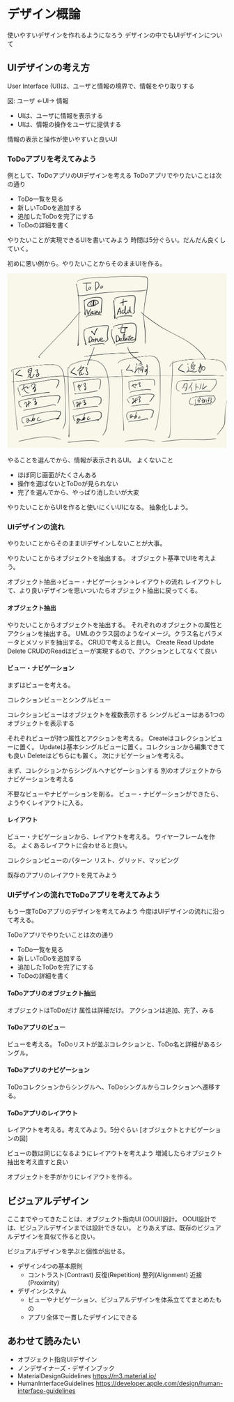 
# デザイン概論

使いやすいデザインを作れるようになろう
デザインの中でもUIデザインについて

## UIデザインの考え方

User Interface (UI)は、ユーザと情報の境界で、情報をやり取りする

図: ユーザ ←UI→ 情報

- UIは、ユーザに情報を表示する
- UIは、情報の操作をユーザに提供する

情報の表示と操作が使いやすいと良いUI

### ToDoアプリを考えてみよう

例として、ToDoアプリのUIデザインを考える
ToDoアプリでやりたいことは次の通り

- ToDo一覧を見る
- 新しいToDoを追加する
- 追加したToDoを完了にする
- ToDoの詳細を書く

やりたいことが実現できるUIを書いてみよう
時間は5分ぐらい。だんだん良くしていく。

初めに悪い例から。やりたいことからそのままUIを作る。

![bad-ui](imgs/design01.jpg)

やることを選んでから、情報が表示されるUI。
よくないこと

- ほぼ同じ画面がたくさんある
- 操作を選ばないとToDoが見られない
- 完了を選んでから、やっぱり消したいが大変

やりたいことからUIを作ると使いにくいUIになる。
抽象化しよう。

### UIデザインの流れ

やりたいことからそのままUIデザインしないことが大事。

やりたいことからオブジェクトを抽出する。
オブジェクト基準でUIを考えよう。

オブジェクト抽出→ビュー・ナビゲーション→レイアウトの流れ
レイアウトして、より良いデザインを思いついたらオブジェクト抽出に戻ってくる。

#### オブジェクト抽出

やりたいことからオブジェクトを抽出する。
それぞれのオブジェクトの属性とアクションを抽出する。
UMLのクラス図のようなイメージ。クラス名とパラメータとメソッドを抽出する。
CRUDで考えると良い。 Create Read Update Delete
CRUDのReadはビューが実現するので、アクションとしてなくて良い

#### ビュー・ナビゲーション

まずはビューを考える。

コレクションビューとシングルビュー

コレクションビューはオブジェクトを複数表示する
シングルビューはある1つのオブジェクトを表示する

それぞれビューが持つ属性とアクションを考える。
Createはコレクションビューに置く。
Updateは基本シングルビューに置く。コレクションから編集できても良い
Deleteはどちらにも置く。
次にナビゲーションを考える。

まず、コレクションからシングルへナビゲーションする
別のオブジェクトからナビゲーションを考える

不要なビューやナビゲーションを削る。
ビュー・ナビゲーションができたら、ようやくレイアウトに入る。

#### レイアウト

ビュー・ナビゲーションから、レイアウトを考える。
ワイヤーフレームを作る。
よくあるレイアウトに合わせると良い。

コレクションビューのパターン
リスト、グリッド、マッピング

既存のアプリのレイアウトを見てみよう

### UIデザインの流れでToDoアプリを考えてみよう

もう一度ToDoアプリのデザインを考えてみよう
今度はUIデザインの流れに沿って考える。

ToDoアプリでやりたいことは次の通り

- ToDo一覧を見る
- 新しいToDoを追加する
- 追加したToDoを完了にする
- ToDoの詳細を書く

#### ToDoアプリのオブジェクト抽出

オブジェクトはToDoだけ
属性は詳細だけ。
アクションは追加、完了、みる

#### ToDoアプリのビュー

ビューを考える。
ToDoリストが並ぶコレクションと、ToDo名と詳細があるシングル。

#### ToDoアプリのナビゲーション

ToDoコレクションからシングルへ、ToDoシングルからコレクションへ遷移する。

#### ToDoアプリのレイアウト

レイアウトを考える。考えてみよう。5分ぐらい
[オブジェクトとナビゲーションの図]

ビューの数は同じになるようにレイアウトを考えよう
増減したらオブジェクト抽出を考え直すと良い

オブジェクトを手がかりにレイアウトを作る。

## ビジュアルデザイン

ここまでやってきたことは、オブジェクト指向UI (OOUI)設計。
OOUI設計では、ビジュアルデザインまでは設計できない。
とりあえずは、既存のビジュアルデザインを真似て作ると良い。

ビジュアルデザインを学ぶと個性が出せる。

- デザイン4つの基本原則
  - コントラスト(Contrast) 反復(Repetition) 整列(Alignment) 近接(Proximity)
- デザインシステム
  - ビューやナビゲーション、ビジュアルデザインを体系立ててまとめたもの
  - アプリ全体で一貫したデザインにできる

## あわせて読みたい

- オブジェクト指向UIデザイン
- ノンデザイナーズ・デザインブック
- MaterialDesignGuidelines <https://m3.material.io/>
- HumanInterfaceGuidelines <https://developer.apple.com/design/human-interface-guidelines>
